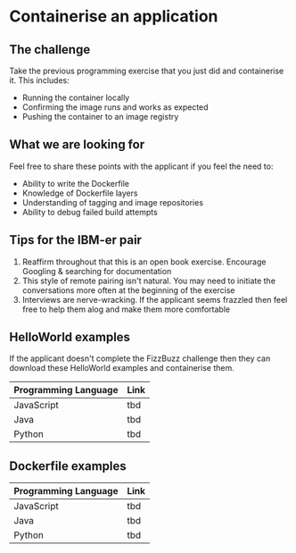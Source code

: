 # Containerise an application

## The challenge

Take the previous programming exercise that you just did and containerise it. This includes:

- Running the container locally
- Confirming the image runs and works as expected
- Pushing the container to an image registry

## What we are looking for

Feel free to share these points with the applicant if you feel the need to:

- Ability to write the Dockerfile
- Knowledge of Dockerfile layers
- Understanding of tagging and image repositories
- Ability to debug failed build attempts

## Tips for the IBM-er pair

1. Reaffirm throughout that this is an open book exercise. Encourage Googling & searching for documentation
2. This style of remote pairing isn't natural. You may need to initiate the conversations more often at the beginning of the exercise
3. Interviews are nerve-wracking. If the applicant seems frazzled then feel free to help them alog and make them more comfortable

## HelloWorld examples

If the applicant doesn't complete the FizzBuzz challenge then they can download these HelloWorld examples and containerise them.

| Programming Language | Link |
| :------------------- | :--- |
| JavaScript           | tbd  |
| Java                 | tbd  |
| Python               | tbd  |

## Dockerfile examples

| Programming Language | Link |
| :------------------- | :--- |
| JavaScript           | tbd  |
| Java                 | tbd  |
| Python               | tbd  |
